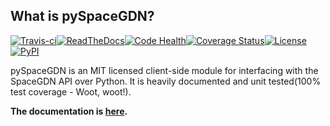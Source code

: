 ## What is pySpaceGDN?
[![Travis-ci](http://img.shields.io/travis/totokaka/pySpaceGDN.svg?style=flat-square)](https://travis-ci.org/totokaka/pySpaceGDN/)[![ReadTheDocs](http://img.shields.io/badge/docs-v2.0-brightgreen.svg?style=flat-square)](http://pyspacegdn.readthedocs.org/)[![Code Health](https://landscape.io/github/totokaka/pySpaceGDN/master/landscape.png?style=flat-square)](https://landscape.io/github/totokaka/pySpaceGDN/master)[![Coverage Status](http://img.shields.io/coveralls/totokaka/pySpaceGDN.svg?style=flat-square)](https://coveralls.io/r/totokaka/pySpaceGDN?branch=master)[![License](http://img.shields.io/badge/license-MIT-blue.svg?style=flat-square)](http://opensource.org/licenses/mit-license.php)[![PyPI](http://img.shields.io/pypi/v/pySpaceGDN.svg?style=flat-square)](https://pypi.python.org/pypi/pySpaceGDN)

pySpaceGDN is an MIT licensed client-side module for interfacing with the SpaceGDN API over Python. It is heavily documented and unit tested(100% test coverage - Woot, woot!).

**The documentation is [here](http://pyspacegdn.readthedocs.org/en/latest/).**
